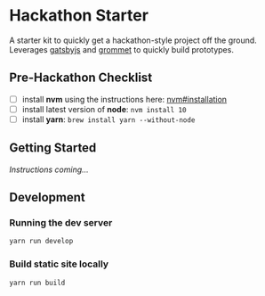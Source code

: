 # Hackathon Starter

A starter kit to quickly get a hackathon-style project off the ground. Leverages [gatsbyjs](https://www.gatsbyjs.org) and [grommet](http://grommet.io) to quickly build prototypes.

## Pre-Hackathon Checklist

- [ ] install **nvm** using the instructions here: [nvm#installation](https://github.com/creationix/nvm#installation)
- [ ] install latest version of **node**: `nvm install 10`
- [ ] install **yarn**: `brew install yarn --without-node`

## Getting Started

*Instructions coming...*

## Development

### Running the dev server

```sh
yarn run develop
```

### Build static site locally

```sh
yarn run build
```
